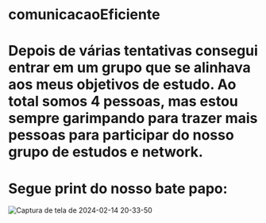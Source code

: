 # comunicacaoEficiente
# Depois de várias tentativas consegui entrar em um grupo que se alinhava aos meus objetivos de estudo. Ao total somos 4 pessoas, mas estou sempre garimpando para trazer mais pessoas para participar do nosso grupo de estudos e network.

# Segue print do nosso bate papo:

![Captura de tela de 2024-02-14 20-33-50](https://github.com/andersonbuenos/comunicacaoEficiente/assets/140128343/71e09003-ad11-4cd4-a988-9ecec24a9e3a)
